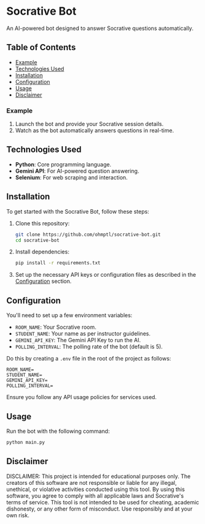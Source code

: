 # Socrative Bot

An AI-powered bot designed to answer Socrative questions automatically.

## Table of Contents

- [Example](#example)
- [Technologies Used](#technologies-used)
- [Installation](#installation)
- [Configuration](#configuration)
- [Usage](#usage)
- [Disclaimer](#disclaimer)

### Example

1. Launch the bot and provide your Socrative session details.
2. Watch as the bot automatically answers questions in real-time.

## Technologies Used

- **Python**: Core programming language.
- **Gemini API**: For AI-powered question answering.
- **Selenium**: For web scraping and interaction.

## Installation

To get started with the Socrative Bot, follow these steps:

1. Clone this repository:
   ```bash
   git clone https://github.com/ohmptl/socrative-bot.git
   cd socrative-bot
   ```

2. Install dependencies:
   ```bash
   pip install -r requirements.txt
   ```

3. Set up the necessary API keys or configuration files as described in the [Configuration](#configuration) section.

## Configuration

You'll need to set up a few environment variables:

* `ROOM_NAME`: Your Socrative room.
* `STUDENT_NAME`: Your name as per instructor guidelines.
* `GEMINI_API_KEY`: The Gemini API Key to run the AI.
* `POLLING_INTERVAL`: The polling rate of the bot (default is 5).

Do this by creating a `.env` file in the root of the project as follows:

```env
ROOM_NAME=
STUDENT_NAME=
GEMINI_API_KEY=
POLLING_INTERVAL=
```

Ensure you follow any API usage policies for services used.

## Usage

Run the bot with the following command:

```bash
python main.py
```

## Disclaimer

DISCLAIMER: This project is intended for educational purposes only. 
The creators of this software are not responsible or liable for any illegal, unethical, or violative activities conducted using this tool. 
By using this software, you agree to comply with all applicable laws and Socrative's terms of service. 
This tool is not intended to be used for cheating, academic dishonesty, or any other form of misconduct. 
Use responsibly and at your own risk.
